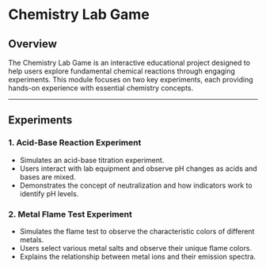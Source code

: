 # Chemistry Lab Game

## Overview
The Chemistry Lab Game is an interactive educational project designed to help users explore fundamental chemical reactions through engaging experiments. This module focuses on two key experiments, each providing hands-on experience with essential chemistry concepts.

---

## Experiments

### 1. Acid-Base Reaction Experiment
- Simulates an acid-base titration experiment.
- Users interact with lab equipment and observe pH changes as acids and bases are mixed.
- Demonstrates the concept of neutralization and how indicators work to identify pH levels.

### 2. Metal Flame Test Experiment
- Simulates the flame test to observe the characteristic colors of different metals.
- Users select various metal salts and observe their unique flame colors.
- Explains the relationship between metal ions and their emission spectra.


